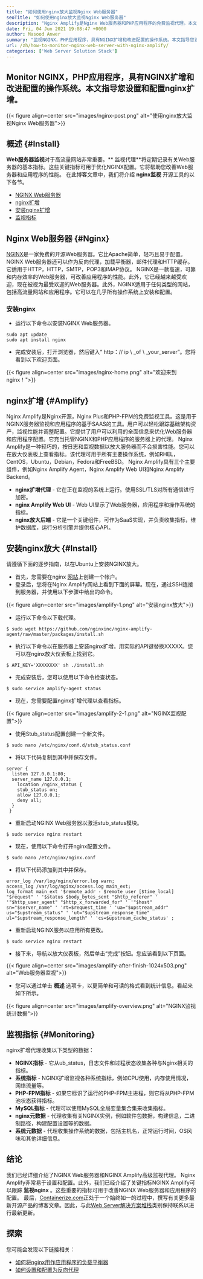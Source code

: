 ```yaml
---
title: "如何使用nginx放大监视Nginx Web服务器" 
seoTitle: "如何使用nginx放大监视Nginx Web服务器" 
description: "Nginx Amplify是Nginx Web服务器和PHP应用程序的免费监视代理。本文是关于如何使用Nginx Amplify监视Nginx Web服务器的" 
date: Fri, 04 Jun 2021 19:08:47 +0000
author: Masood Anwer
summary: "监视NGINX，PHP应用程序，具有NGINX扩增和改进配置的操作系统。本文指导您设置和配置nginx扩增。" 
url: /zh/how-to-monitor-nginx-web-server-with-nginx-amplify/
categories: ['Web Server Solution Stack']
---
```


## Monitor NGINX，PHP应用程序，具有NGINX扩增和改进配置的操作系统。本文指导您设置和配置nginx扩增。

{{< figure align=center src="images/nginx-post.png" alt="使用nginx放大监视Nginx Web服务器">}}


## 概述 {#Install}

**Web服务器监视**对于高流量网站非常重要。** 监视代理**将定期记录有关Web服务器的基本指标。这些关键指标可用于优化NGINX配置。它将帮助您改善Web服务器和应用程序的性能。
在此博客文章中，我们将介绍 **nginx监视** 开源工具的以下各节。
  * [NGINX Web服务器][1]
  * [nginx扩增][2]
  * [安装nginx扩增][3]
  * [监视指标][4]

## Nginx Web服务器 {#Nginx}

[NGINX][5]是一家免费的开源Web服务器。它比Apache简单，轻巧且易于配置。 NGINX Web服务器还可以作为反向代理，加载平衡器，邮件代理和HTTP缓存。它适用于HTTP，HTTP，SMTP，POP3和IMAP协议。 NGINX是一款高速，可靠和内存效率的Web服务器，可改善应用程序的性能。此外，它已经越来越受欢迎，现在被视为最受欢迎的Web服务器。此外，NGINX适用于任何类型的网站，包括高流量网站和应用程序。它可以在几乎所有操作系统上安装和配置。

### 安装nginx
* 运行以下命令以安装NGINX Web服务器。
```
sudo apt update
sudo apt install nginx
```
* 完成安装后，打开浏览器，然后键入“ http：// ip \ _of \ _your_server”。您将看到以下欢迎页面。

{{< figure align=center src="images/nginx-home.png" alt="欢迎来到nginx！">}}


## nginx扩增 {#Amplify}

Nginx Amplify是Nginx开源，Nginx Plus和PHP-FPM的免费监视工具。这是用于NGINX服务器监视和应用程序的基于SAAS的工具。用户可以轻松跟踪基础架构资产，监视性能并调整配置。它提供了用户可以利用的全面信息来优化Web服务器和应用程序配置。它充当托管NGINX和PHP应用程序的服务器上的代理。 Nginx Amplify是一种轻巧的，按日志和监视数据以放大服务器而不会损害性能。您可以在放大仪表板上查看指标。该代理可用于所有主要操作系统，例如RHEL，CentOS，Ubuntu，Debian，Fedora和FreeBSD。 Nginx Amplify具有三个主要组件，例如Nginx Amplify Agent，Nginx Amplify Web UI和Nginx Amplify Backend。
* **nginx扩增代理**  - 它在正在监视的系统上运行。使用SSL/TLS对所有通信进行加密。
* **nginx Amplify Web UI**  -  Web UI显示了Web服务器，应用程序和操作系统的指标。
* **nginx放大后端**  - 它是一个关键组件，可作为SaaS实现，并负责收集指标，维护数据库，运行分析引擎并提供核心API。

## 安装nginx放大 {#Install}

请遵循下面的逐步指南，以在Ubuntu上安装NGINX放大。
* 首先，您需要在nginx [网站][6]上创建一个帐户。
* 登录后，您将在Nginx Amplify网站上看到下面的屏幕。现在，通过SSH连接到服务器，并使用以下步骤中给出的命令。

{{< figure align=center src="images/amplify-1.png" alt="安装nginx放大">}}

* 运行以下命令以下载代理。
```
$ sudo wget https://github.com/nginxinc/nginx-amplify-agent/raw/master/packages/install.sh
```
* 执行以下命令以在服务器上安装nginx扩增。用实际的API键替换XXXXX。您可以在nginx放大仪表板上找到它。
```
$ API_KEY='XXXXXXXX' sh ./install.sh
```
* 完成安装后，您可以使用以下命令检查状态。
```
$ sudo service amplify-agent status
```
* 现在，您需要配置nginx扩增代理以查看指标。

{{< figure align=center src="images/amplify-2-1.png" alt="NGINX监视配置">}}

* 使用Stub_status配置创建一个新文件。
```
$ sudo nano /etc/nginx/conf.d/stub_status.conf
```
* 将以下代码复制到其中并保存文件。
```
server {
  listen 127.0.0.1:80;
  server_name 127.0.0.1;
    location /nginx_status {
    stub_status on;
    allow 127.0.0.1;
    deny all;
  }
 }
```
* 重新启动NGINX Web服务器以激活stub_status模块。
```
$ sudo service nginx restart
```
* 现在，使用以下命令打开nginx配置文件。
```
$ sudo nano /etc/nginx/nginx.conf
```
* 将以下代码添加到其中并保存。
```
error_log /var/log/nginx/error.log warn;
access_log /var/log/nginx/access.log main_ext;
log_format main_ext '$remote_addr - $remote_user [$time_local] "$request" ' '$status $body_bytes_sent "$http_referer" ' '"$http_user_agent" "$http_x_forwarded_for" ' '"$host" sn="$server_name" ' 'rt=$request_time ' 'ua="$upstream_addr" us="$upstream_status" ' 'ut="$upstream_response_time" ul="$upstream_response_length" ' 'cs=$upstream_cache_status' ;
```
* 重新启动NGINX服务以应用所有更改。
```
$ sudo service nginx restart
```
* 接下来，导航以放大仪表板，然后单击“完成”按钮。您应该看到以下页面。

{{< figure align=center src="images/amplify-after-finish-1024x503.png" alt="Web服务器监视">}}

* 您可以通过单击 **概述** 选项卡，以更简单和可读的格式看到统计信息。看起来如下所示。

{{< figure align=center src="images/amplify-overview.png" alt="NGINX监视统计数据">}}


## 监视指标 {#Monitoring}

nginx扩增代理收集以下类型的数据：
* **NGINX指标**  - 它从ub_status，日志文件和过程状态收集各种与Nginx相关的指标。
* **系统指标**  -  NGINX扩增监视各种系统指标，例如CPU使用，内存使用情况，网络流量等。
* **PHP-FPM指标**  - 如果它标识了运行的PHP-FPM主进程，则它将从PHP-FPM池状态获得指标。
* **MySQL指标**  - 代理可以使用MySQL全局变量集合集来收集指标。
* **nginx元数据**  - 代理收集有关NGINX实例，例如软件包数据，构建信息，二进制路径，构建配置设置等的数据。
* **系统元数据**  - 代理收集操作系统的数据，包括主机名，正常运行时间，OS风味和其他详细信息。

## 结论
我们已经详细介绍了NGINX Web服务器和NGINX Amplify高级监视代理。 Nginx Amplify非常易于设置和配置。此外，我们已经介绍了关键指标NGINX Amplify可以跟踪 **监视nginx** 。这些重要的指标可用于改善NGINX Web服务器和应用程序的配置。
最后，[Containerize.com][7]正处于一个始终如一的过程中，撰写有关更多最新开源产品的博客文章。因此，与此[Web Server解决方案堆栈][8]类别保持联系以进行最新更新。

## 探索
您可能会发现以下链接相关：
  * [如何将nginx用作应用程序的负载平衡器][9]
  * [如何设置和配置为反向代理][10]



[1]: #Nginx
[2]: #Amplify
[3]: #Install
[4]: #Monitoring
[5]: https://products.containerize.com/solution-stack/nginx
[6]: https://amplify.nginx.com/signup/
[7]: https://containerize.com
[8]: https://blog.containerize.com/category/web-server-solution-stack/
[9]: https://blog.containerize.com/web-server-solution-stack/how-to-use-nginx-as-load-balancer-for-your-application/
[10]: https://blog.containerize.com/web-server-solution-stack/how-to-setup-and-configure-nginx-as-reverse-proxy/

